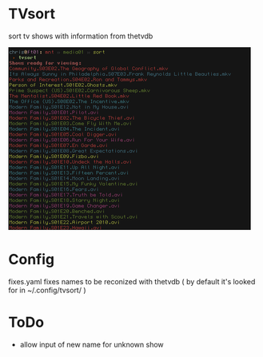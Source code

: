 TVsort
======
sort tv shows with information from thetvdb

![screenshot](https://github.com/sonkei/tvsort/blob/master/ss.png?raw=true)

Config
======
fixes.yaml fixes names to be reconized with thetvdb ( by default it's looked for
in ~/.config/tvsort/ )

ToDo
====
- allow input of new name for unknown show

